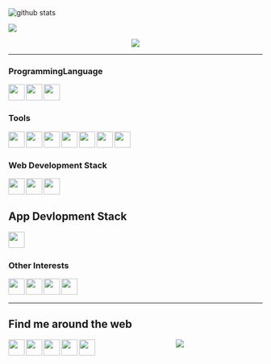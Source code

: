 <img src="https://github-readme-stats.vercel.app/api/?username=astromanish&show_icons=true" alt="github stats"/>

<a href="https://github.com/astromanish/github-readme-stats"><img align="center" src="https://github-readme-stats.vercel.app/api/top-langs/?username=astromanish&layout=compact" /></a>

<p align='center'>
  <img src='https://github-profile-trophy.vercel.app/?username=astromanish&margin-w=38&' />
</p>

<hr/>

### ProgrammingLanguage

<img align="left" height="32" width="32" src="https://cdn.jsdelivr.net/npm/simple-icons@v3/icons/cplusplus.svg" />
<img align="left" height="32" width="32" src="https://cdn.jsdelivr.net/npm/simple-icons@v3/icons/python.svg" />
<img align="left" height="32" width="32" src="https://cdn.jsdelivr.net/npm/simple-icons@v3/icons/javascript.svg" />

<br/>
<br/>

### Tools

<img align="left" height="32" width="32" src="https://cdn.jsdelivr.net/npm/simple-icons@v3/icons/linux.svg" />
<img align="left" height="32" width="32" src="https://cdn.jsdelivr.net/npm/simple-icons@v3/icons/visualstudiocode.svg" />
<img align="left" height="32" width="32" src="https://cdn.jsdelivr.net/npm/simple-icons@v3/icons/git.svg" />
<img align="left" height="32" width="32" src="https://cdn.jsdelivr.net/npm/simple-icons@v3/icons/react.svg" />
<img align="left" height="32" width="32" src="https://cdn.jsdelivr.net/npm/simple-icons@v3/icons/node-dot-js.svg" />
<img align="left" height="32" width="32" src="https://cdn.jsdelivr.net/npm/simple-icons@v3/icons/mongodb.svg" />
<img align="left" height="32" width="32" src="https://cdn.jsdelivr.net/npm/simple-icons@v3/icons/flutter.svg" />

<br/>
<br/>

### Web Development Stack

<img align="left" height="32" width="32" src="https://cdn.jsdelivr.net/npm/simple-icons@v3/icons/html5.svg" />
<img align="left" height="32" width="32" src="https://cdn.jsdelivr.net/npm/simple-icons@v3/icons/css3.svg" />
<img align="left" height="32" width="32" src="https://cdn.jsdelivr.net/npm/simple-icons@v3/icons/bootstrap.svg" />



<br/>
<br/>

## App Devlopment Stack

<img align="left" height="32" width="32" src="https://cdn.jsdelivr.net/npm/simple-icons@v3/icons/dart.svg" />


<br/>
<br/>

### Other Interests

<img align="left" height="32" width="32" src="https://cdn.jsdelivr.net/npm/simple-icons@v3/icons/adobephotoshop.svg" />
<img align="left" height="32" width="32" src="https://cdn.jsdelivr.net/npm/simple-icons@v3/icons/adobepremierepro.svg" />
<img align="left" height="32" width="32" src="https://cdn.jsdelivr.net/npm/simple-icons@v3/icons/adobeaftereffects.svg" />
<img align="left" height="32" width="32" src="https://cdn.jsdelivr.net/npm/simple-icons@v3/icons/adobeaudition.svg" />

<br/>
<br/>

<hr/>

## Find me around the web

<p align="center">

<a href="https://www.facebook.com/astromanishsingh" target="_blank"><img align="left" height="32" width="32" src="https://cdn.jsdelivr.net/npm/simple-icons@v3/icons/facebook.svg" /></a>
<a href="https://www.instagram.com/_astromanish/?hl=en" target="_blank"><img align="left" height="32" width="32" src="https://cdn.jsdelivr.net/npm/simple-icons@v3/icons/instagram.svg" /></a>
<a href="https://www.linkedin.com/in/manish-singh-580736178/" target="_blank"><img align="left" height="32" width="32" src="https://cdn.jsdelivr.net/npm/simple-icons@v3/icons/linkedin.svg" /></a>
<a href="mailto: astromanishsingh@gmail.com" target="_blank"><img align="left" height="32" width="32" src="https://cdn.jsdelivr.net/npm/simple-icons@v3/icons/gmail.svg" /></a>
<a href="https://twitter.com/_astromanish" target="_blank"><img align="left" height="32" width="32" src="https://cdn.jsdelivr.net/npm/simple-icons@v3/icons/twitter.svg" /></a>

</p>

<p align="center">

<img src="https://visitor-badge.laobi.icu/badge?page_id=astromanish.astromanish" />

</p>
